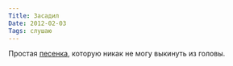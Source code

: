 ```yaml
---
Title: Засадил
Date: 2012-02-03
Tags: слушаю
---
```


Простая [песенка](http://www.youtube.com/watch?v=zH18_dZIYOE), которую никак не могу выкинуть из головы.